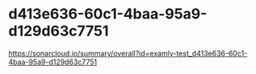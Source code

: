 # d413e636-60c1-4baa-95a9-d129d63c7751
https://sonarcloud.io/summary/overall?id=examly-test_d413e636-60c1-4baa-95a9-d129d63c7751
